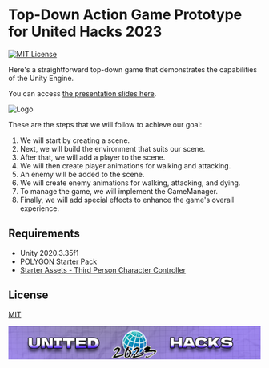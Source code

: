# Top-Down Action Game Prototype for United Hacks 2023

[![MIT License](https://img.shields.io/badge/License-MIT-green.svg)](https://choosealicense.com/licenses/mit/)

Here's a straightforward top-down game that demonstrates the capabilities of the Unity Engine. 

You can access [the presentation slides here](https://docs.google.com/presentation/d/1xDIRM8GrDeyu4ah6kDaZ3CZgAbQGgaFqTbYaBX5rilg/edit?usp=sharing).

![Logo](https://raw.githubusercontent.com/dmitry-ivashenko/stemist-hacks-top-down-prototype/main/preview.gif)

These are the steps that we will follow to achieve our goal:

1. We will start by creating a scene.
2. Next, we will build the environment that suits our scene.
3. After that, we will add a player to the scene.
4. We will then create player animations for walking and attacking.
5. An enemy will be added to the scene.
6. We will create enemy animations for walking, attacking, and dying.
7. To manage the game, we will implement the GameManager.
8. Finally, we will add special effects to enhance the game's overall experience.

## Requirements

- Unity 2020.3.35f1
- [POLYGON Starter Pack](https://assetstore.unity.com/packages/3d/props/polygon-starter-pack-low-poly-3d-art-by-synty-156819)
- [Starter Assets - Third Person Character Controller](https://assetstore.unity.com/packages/essentials/starter-assets-third-person-character-controller-urp-196526)


## License

[MIT](https://choosealicense.com/licenses/mit/)


![Logo](https://raw.githubusercontent.com/dmitry-ivashenko/united-hacks-top-down-prototype/main/logo.png)

